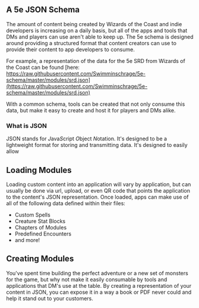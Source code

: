 ## A 5e JSON Schema
The amount of content being created by Wizards of the Coast and indie developers is increasing on a daily basis, but all of the apps and tools that DMs and players can use aren't able to keep up.  The 5e schema is designed around providing a structured format that content creators can use to provide their content to app developers to consume.

For example, a representation of the data for the 5e SRD from Wizards of the Coast can be found [here: https://raw.githubusercontent.com/Swimminschrage/5e-schema/master/modules/srd.json](https://raw.githubusercontent.com/Swimminschrage/5e-schema/master/modules/srd.json)

With a common schema, tools can be created that not only consume this data, but make it easy to create and host it for players and DMs alike.

### What is JSON
JSON stands for *J*ava*S*cript *O*bject *N*otation. It's designed to be a lightweight format for storing and transmitting data.  It's designed to easily allow 

## Loading Modules
Loading custom content into an application will vary by application, but can usually be done via url, upload, or even QR code that points the application to the content's JSON representation.  Once loaded, apps can make use of all of the following data defined within their files:

* Custom Spells
* Creature Stat Blocks
* Chapters of Modules
* Predefined Encounters
* and more!

## Creating Modules
You've spent time building the perfect adventure or a new set of monsters for the game, but why not make it easily consumable by tools and applications that DM's use at the table. By creating a representation of your content in JSON, you can expose it in a way a book or PDF never could and help it stand out to your customers.

